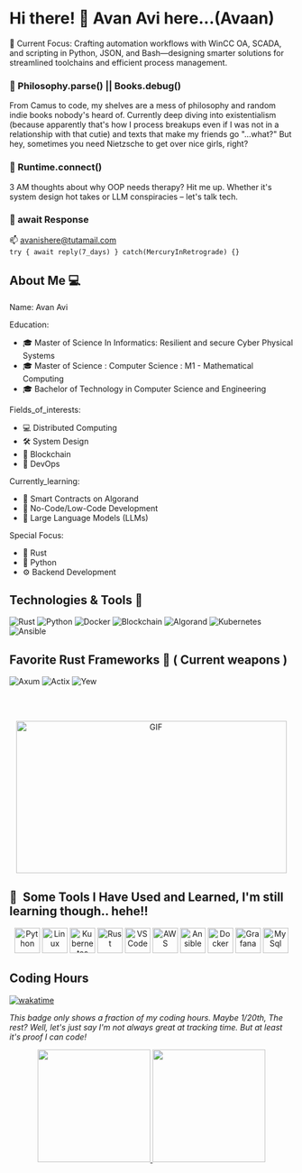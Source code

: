 

# Hi there! 👋 Avan Avi here...(Avaan)

📐 Current Focus: Crafting automation workflows with WinCC OA, SCADA, and scripting in Python, JSON, and Bash—designing smarter solutions for streamlined toolchains and efficient process management.

### 🤔 Philosophy.parse() || Books.debug()
From Camus to code, my shelves are a mess of philosophy and random indie books nobody's heard of. Currently deep diving into existentialism (because apparently that's how I process breakups even if I was not in a relationship with that cutie) and texts that make my friends go "...what?" But hey, sometimes you need Nietzsche to get over nice girls, right?

### 🌌 Runtime.connect()
3 AM thoughts about why OOP needs therapy? Hit me up. Whether it's system design hot takes or LLM conspiracies – let's talk tech.

### 📡 await Response
📫 avanishere@tutamail.com  
`try { await reply(7_days) } catch(MercuryInRetrograde) {}`

## About Me 💻

Name: Avan Avi

Education:
- 🎓 Master of Science In Informatics: Resilient and secure Cyber Physical Systems 
- 🎓 Master of Science : Computer Science : M1 - Mathematical Computing 
- 🎓 Bachelor of Technology in Computer Science and Engineering

Fields_of_interests:
- 💻 Distributed Computing
- 🛠️ System Design
- 🔗 Blockchain
- 🧰 DevOps

Currently_learning:
- 📜 Smart Contracts on Algorand
- 🚀 No-Code/Low-Code Development
- 🧠 Large Language Models (LLMs)



Special Focus:
- 🦀 Rust
- 🐍 Python
- ⚙️ Backend Development

## Technologies & Tools 🔧

![Rust](https://img.shields.io/badge/Rust-000000?style=for-the-badge&logo=rust&logoColor=white)
![Python](https://img.shields.io/badge/Python-3776AB?style=for-the-badge&logo=python&logoColor=white)
![Docker](https://img.shields.io/badge/Docker-2496ED?style=for-the-badge&logo=docker&logoColor=white)
![Blockchain](https://img.shields.io/badge/Blockchain-121D33?style=for-the-badge&logo=blockchain.com&logoColor=white)
![Algorand](https://img.shields.io/badge/Algorand-000000?style=for-the-badge&logo=algorand&logoColor=white)
![Kubernetes](https://img.shields.io/badge/Kubernetes-326CE5?style=for-the-badge&logo=kubernetes&logoColor=white)
![Ansible](https://img.shields.io/badge/Ansible-EE0000?style=for-the-badge&logo=ansible&logoColor=white)


## Favorite Rust Frameworks 🦀 ( Current weapons )

![Axum](https://img.shields.io/badge/Axum-764ABC?style=for-the-badge&logo=rust&logoColor=white)
![Actix](https://img.shields.io/badge/Actix-000000?style=for-the-badge&logo=rust&logoColor=white)
![Yew](https://img.shields.io/badge/Yew-DE4D4D?style=for-the-badge&logo=rust&logoColor=white)





<br>
<br>

<p align="center">
 <img src="https://media.giphy.com/media/l2vK7msJ65XF6y2w22/giphy.gif" width="480" height="270" alt="GIF">
</p>


## 🚀 &nbsp;Some Tools I Have Used and Learned, I'm still learning though.. hehe!!
<p align="center">
 <img src="https://cdn.jsdelivr.net/gh/devicons/devicon/icons/python/python-original-wordmark.svg" alt="Python" width="45" height="45"/>
 <img src="https://cdn.jsdelivr.net/gh/devicons/devicon/icons/linux/linux-original.svg" alt="Linux" width="45" height="45"/>
 <img src="https://cdn.jsdelivr.net/gh/devicons/devicon/icons/kubernetes/kubernetes-plain-wordmark.svg" alt="Kubernetes" width="45" height="45"/>
 <img src="https://cdn.jsdelivr.net/gh/devicons/devicon/icons/rust/rust-plain.svg" alt="Rust" width="45" height="45"/>
 <img src="https://cdn.jsdelivr.net/gh/devicons/devicon/icons/vscode/vscode-original.svg" alt="VSCode" width="45" height="45"/>
 <img src="https://cdn.jsdelivr.net/gh/devicons/devicon/icons/amazonwebservices/amazonwebservices-plain-wordmark.svg" alt="AWS" width="45" height="45"/>
 <img src="https://cdn.jsdelivr.net/gh/devicons/devicon/icons/ansible/ansible-original-wordmark.svg" alt="Ansible" width="45" height="45"/>
 <img src="https://cdn.jsdelivr.net/gh/devicons/devicon/icons/docker/docker-original-wordmark.svg" alt="Docker" width="45" height="45"/>
 <img src="https://cdn.jsdelivr.net/gh/devicons/devicon/icons/grafana/grafana-original-wordmark.svg" alt="Grafana" width="45" height="45"/>
 <img src="https://cdn.jsdelivr.net/gh/devicons/devicon/icons/mysql/mysql-original-wordmark.svg" alt="MySql" width="45" height="45"/> 
</p>



<!--START_SECTION:waka -->
## Coding Hours

[![wakatime](https://wakatime.com/badge/user/018c7172-25b5-4d12-8aa0-739419def832.svg?style=plastic)](https://wakatime.com/@018c7172-25b5-4d12-8aa0-739419def832)

*This badge only shows a fraction of my coding hours. Maybe 1/20th, The rest? Well, let's just say I'm not always great at tracking time. But at least it's proof I can code!*
<!-- END_SECTION:waka -->


<div align="center">
  <a href="https://github.com/AvanAvi">
    <img height=200 src="https://github-readme-stats.vercel.app/api?username=AvanAvi&hide=issues,contribs&rank_icon=percentile&theme=github_dark" />
  </a>
  <a href="https://github.com/AvanAvi">
    <img height=200 src="https://github-readme-stats.vercel.app/api/top-langs?username=AvanAvi&layout=compact&langs_count=8&card_width=320&theme=github_dark" />
  </a>
  
</div>










